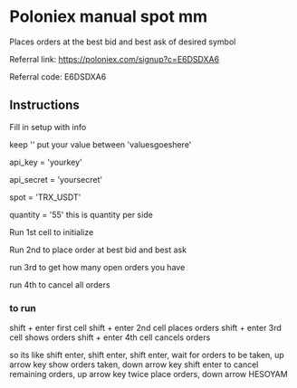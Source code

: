 # Poloniex manual spot mm
Places orders at the best bid and best ask of desired symbol


Referral link: https://poloniex.com/signup?c=E6DSDXA6


Referral code: E6DSDXA6



## Instructions
Fill in setup with info

keep '' put your value between 'valuesgoeshere'


api_key = 'yourkey'


api_secret = 'yoursecret'


spot = 'TRX_USDT'


quantity = '55' this is quantity per side


Run 1st cell to initialize

Run 2nd to place order at best bid and best ask

run 3rd to get how many open orders you have

run 4th to cancel all orders


### to run
shift + enter first cell
shift + enter 2nd cell places orders
shift + enter 3rd cell shows orders
shift + enter 4th cell cancels orders

so its like shift enter, shift enter, shift enter, wait for orders to be taken, up arrow key show orders taken, down arrow key shift enter to cancel remaining orders, up arrow key twice place orders, down arrow
HESOYAM




